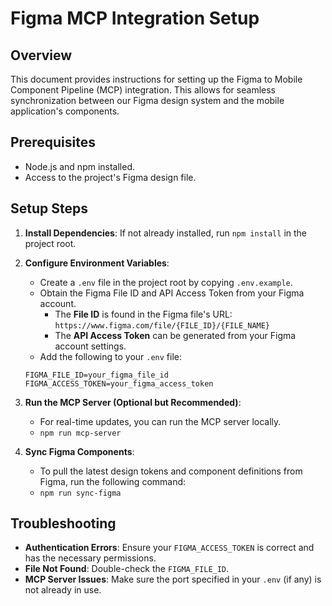 # Figma MCP Integration Setup

## Overview

This document provides instructions for setting up the Figma to Mobile Component Pipeline (MCP) integration. This allows for seamless synchronization between our Figma design system and the mobile application's components.

## Prerequisites

- Node.js and npm installed.
- Access to the project's Figma design file.

## Setup Steps

1.  **Install Dependencies**: If not already installed, run `npm install` in the project root.

2.  **Configure Environment Variables**:
    - Create a `.env` file in the project root by copying `.env.example`.
    - Obtain the Figma File ID and API Access Token from your Figma account.
        - The **File ID** is found in the Figma file's URL: `https://www.figma.com/file/{FILE_ID}/{FILE_NAME}`
        - The **API Access Token** can be generated from your Figma account settings.
    - Add the following to your `.env` file:

    ```
    FIGMA_FILE_ID=your_figma_file_id
    FIGMA_ACCESS_TOKEN=your_figma_access_token
    ```

3.  **Run the MCP Server (Optional but Recommended)**:
    - For real-time updates, you can run the MCP server locally.
    - `npm run mcp-server`

4.  **Sync Figma Components**:
    - To pull the latest design tokens and component definitions from Figma, run the following command:
    - `npm run sync-figma`

## Troubleshooting

- **Authentication Errors**: Ensure your `FIGMA_ACCESS_TOKEN` is correct and has the necessary permissions.
- **File Not Found**: Double-check the `FIGMA_FILE_ID`.
- **MCP Server Issues**: Make sure the port specified in your `.env` (if any) is not already in use.

